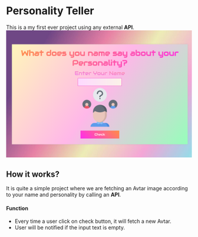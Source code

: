 # Personality Teller
 This is a my first ever project using any external **API**.
 ![alt Thumbnail](thumbnail.png)

## How it works?
 It is quite a simple project  where we are fetching an Avtar image according to your name and personality by calling an **API**.
 
#### Function
* Every time a user click on check button, it will fetch a new Avtar.
* User will be notified if the input text is empty.

